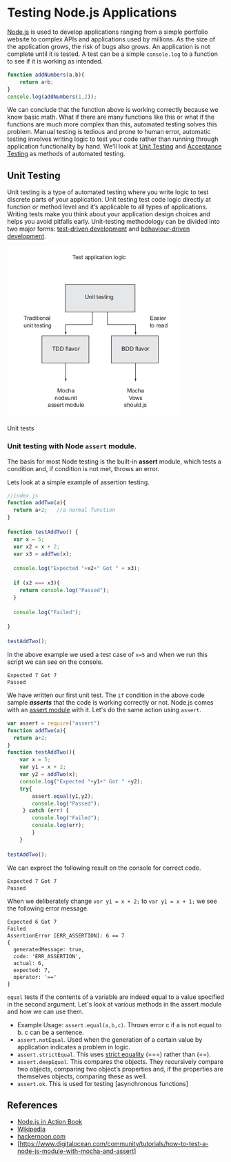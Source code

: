 # Testing Node.js Applications


[Node.js](http://nodejs.org/)  is used to develop applications ranging from a simple portfolio website to complex APIs and applications used by millions. As the size of the application grows, the risk of bugs also grows. An application is not complete until it is tested. A test can be a simple `console.log` to a function to see if it is working as intended. 

```javascript
function addNumbers(a,b){
	return a+b;
}
console.log(addNumbers(1,2));
```

We can conclude that the function above is working correctly because we know basic math. What if there are many functions like this or what if the functions are much more complex than this, automated testing solves this problem. Manual testing is tedious and prone to human error, automatic testing involves writing logic to test your code rather than running through application functionality by hand.  We’ll look at [Unit Testing]() and [Acceptance Testing]() as methods of automated testing.

## Unit Testing

Unit testing is a type of automated testing where you write logic to test discrete parts of your application. Unit testing test code logic directly at function or method level and it’s applicable to all types of applications. Writing tests make you think about your application design choices and helps you avoid pitfalls early. Unit-testing methodology can be divided into two major forms: [test-driven development]() and [behaviour-driven development](). 

![img](tdd.png)

Unit tests

### Unit testing with Node `assert` module.

The basis for most Node testing is the built-in **assert** module, which tests a condition and, if condition is not met, throws an error. 

Lets look at a simple example of assertion testing.

```javascript
//index.js
function addTwo(a){
  return a+2; 	//a normal function
}

function testAddTwo() {
  var x = 5;
  var x2 = x + 2;
  var x3 = addTwo(x);

  console.log("Expected "+x2+" Got " + x3);

  if (x2 === x3){
    return console.log("Passed");
  }
  
  console.log("Failed");
  
}

testAddTwo();
```

In the above example we used a test case of `x=5` and when we run this script we can see on the console.

```
Expected 7 Got 7
Passed
```
We have written our first unit test. The `if` condition in the above code sample ***asserts*** that the code is working correctly or not. Node.js comes with an [assert module](https://nodejs.org/api/assert.html) with it. Let's do the same action using `assert`.

```javascript
var assert = require("assert")
function addTwo(a){
  return a+2; 	
}
function testAddTwo(){
	var x = 5;
	var y1 = x + 2;
	var y2 = addTwo(x);
	console.log("Expected "+y1+" Got " +y2);
	try{
		assert.equal(y1,y2);
		console.log("Passed");
	 } catch (err) {
	 	console.log("Failed");
		console.log(err);
		}
	}

testAddTwo();
```

We can exprect the following result on the console for correct code.

```
Expected 7 Got 7
Passed
```
When we deliberately change `var y1 = x + 2;` to `var y1 = x + 1;` we see the following error message.

```
Expected 6 Got 7
Failed
AssertionError [ERR_ASSERTION]: 6 == 7
{
  generatedMessage: true,
  code: 'ERR_ASSERTION',
  actual: 6,
  expected: 7,
  operator: '=='
}
```

`equal` tests if the contents of a variable are indeed equal to a value specified in the second argument. Let's look at various methods in the assert module and how we can use them.

* Example Usage: `assert.equal(a,b,c)`. Throws error c if a is not equal to b. c can be a sentence. 
* `assert.notEqual`. Used when the generation of a certain value by application indicates a problem in logic. 
* `assert.strictEqual`. This uses [strict equality](https://stackoverflow.com/questions/359494/which-equals-operator-vs-should-be-used-in-javascript-comparisons) (===) rather than (==).
* `assert.deepEqual`. This compares the objects. They recursively compare two objects, comparing two object’s properties and, if the properties are themselves objects, comparing these as well.
* `assert.ok`. This is used for testing [asynchronous functions]


## References
* [Node.js in Action Book]()
* [Wikipedia](https://en.wikipedia.org/wiki/Software_testing)
* [hackernoon.com](https://hackernoon.com/a-crash-course-on-testing-with-node-js-6c7428d3da02)
* [https://www.digitalocean.com/community/tutorials/how-to-test-a-node-js-module-with-mocha-and-assert]
